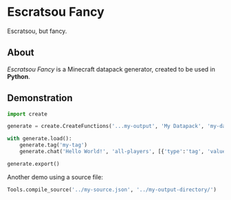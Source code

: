 # Escratsou Fancy
Escratsou, but fancy.

## About
*Escratsou Fancy* is a Minecraft datapack generator, created to be used in **Python**.

## Demonstration
```python
import create

generate = create.CreateFunctions('...my-output', 'My Datapack', 'my-datapack', 'Me', 'This is a example datapack created using Escratsou Fancy!', '71')

with generate.load():
	generate.tag('my-tag')
	generate.chat('Hello World!', 'all-players', [{'type':'tag', 'value':'my-tag'}])

generate.export()
```

Another demo using a source file:
```python
Tools.compile_source('../my-source.json', '../my-output-directory/')
```
